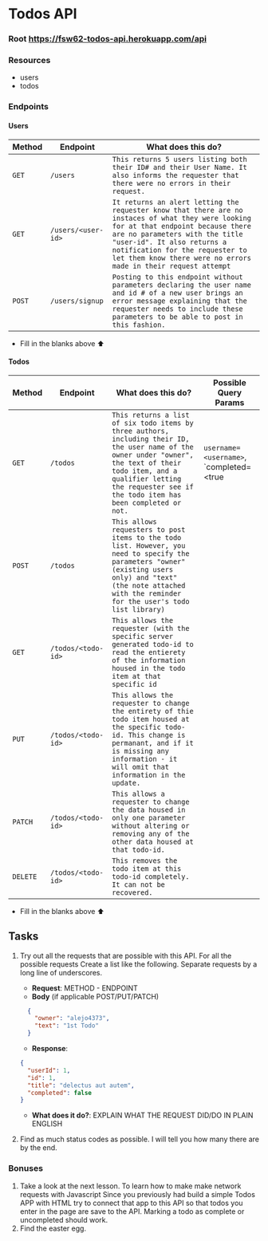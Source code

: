 # Todos API

### Root https://fsw62-todos-api.herokuapp.com/api

### Resources
* users
* todos

### Endpoints

#### Users
| Method | Endpoint           | What does this do? |
|--------|--------------------|--------------------|
| `GET`  | `/users`           | `This returns 5 users listing both their ID# and their User Name. It also informs the requester that there were no errors in their request.`|
| `GET`  | `/users/<user-id>` | `It returns an alert letting the requester know that there are no instaces of what they were looking for at that endpoint because there are no parameters with the title "user-id". It also returns a notification for the requester to let them know there were no errors made in their request attempt`|
| `POST`  | `/users/signup`   | `Posting to this endpoint without parameters declaring the user name and id # of a new user brings an error message explaining that the requester needs to include these parameters to be able to post in this fashion.`|


* Fill in the blanks above :arrow_up: 

#### Todos
| Method   | Endpoint           | What does this do? | Possible Query Params |
|----------|--------------------|--------------------|-----------------------|
| `GET`    | `/todos`           | `This returns a list of six todo items by three authors, including their ID, the user name of the owner under "owner", the text of their todo item, and a qualifier letting the requester see if the todo item has been completed or not.`| `username=<username>`, `completed=<true|false> `
| `POST`   | `/todos`           | `This allows requesters to post items to the todo list. However, you need to specify the parameters "owner" (existing users only) and "text" (the note attached with the reminder for the user's todo list library)`||
| `GET`    | `/todos/<todo-id>` | `This allows the requester (with the specific server generated todo-id to read the entierety of the information housed in the todo item at that specific id`||
| `PUT`    | `/todos/<todo-id>` | `This allows the requester to change the entirety of thie todo item housed at the specific todo-id. This change is permanant, and if it is missing any information - it will omit that information in the update.`||
| `PATCH`  | `/todos/<todo-id>` | `This allows a requester to change the data housed in only one parameter without altering or removing any of the other data housed at that todo-id.`||
| `DELETE` | `/todos/<todo-id>` | `This removes the todo item at this todo-id completely. It can not be recovered.`||

* Fill in the blanks above :arrow_up: 

## Tasks
1. Try out all the requests that are possible with this API. For all the possible requests Create a list like the following.
Separate requests by a long line of underscores.
    * **Request**: METHOD - ENDPOINT
    * **Body** (if applicable POST/PUT/PATCH)
    ```json
      {
        "owner": "alejo4373",
        "text": "1st Todo"
      }
    ```
    * **Response**:
    ```json
    {
      "userId": 1,
      "id": 1,
      "title": "delectus aut autem",
      "completed": false
    }
    ```
    * **What does it do?**: EXPLAIN WHAT THE REQUEST DID/DO IN PLAIN ENGLISH

2. Find as much status codes as possible. I will tell you how many there are by the end.

### Bonuses
1. Take a look at the next lesson. To learn how to make make network requests with Javascript
Since you previously had build a simple Todos APP with HTML try to connect that app to this
API so that todos you enter in the page are save to the API. Marking a todo as complete or uncompleted
should work.
2. Find the easter egg.
